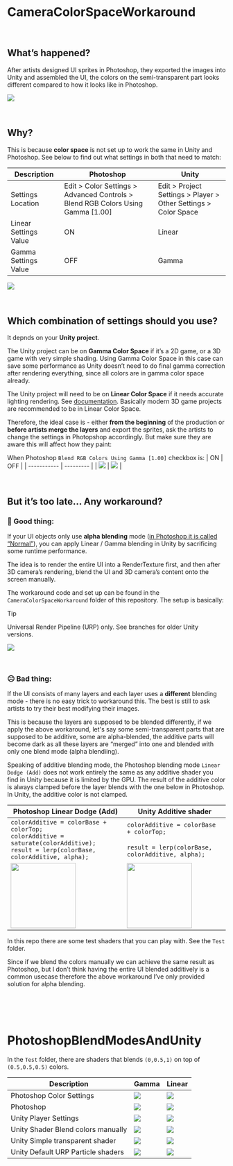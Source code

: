 # CameraColorSpaceWorkaround

<br>

## What’s happened?

After artists designed UI sprites in Photoshop, they exported the images into Unity and assembled the UI, the colors on the semi-transparent part looks different compared to how it looks like in Photoshop.

![](ReadmeImages/post_intro.png)

<br>

## Why?

This is because **color space** is not set up to work the same in Unity and Photoshop.
See below to find out what settings in both that need to match:

| Description | Photoshop | Unity |
| ----------- | --------- | ----- |
| Settings Location | Edit > Color Settings > Advanced Controls > Blend RGB Colors Using Gamma [1.00] | Edit > Project Settings > Player > Other Settings > Color Space |
| Linear Settings Value | ON | Linear |
| Gamma Settings Value | OFF | Gamma |

![](ReadmeImages/post_settings_mapping.png)

<br>

## Which combination of settings should you use?

It depnds on your **Unity project**.

The Unity project can be on **Gamma Color Space** if it’s a 2D game, or a 3D game with very simple shading. Using Gamma Color Space in this case can save some performance as Unity doesn’t need to do final gamma correction after rendering everything, since all colors are in gamma color space already.

The Unity project will need to be on **Linear Color Space** if it needs accurate lighting rendering. See [documentation](https://docs.unity3d.com/Manual/LinearRendering-LinearOrGammaWorkflow.html). Basically modern 3D game projects are recommended to be in Linear Color Space.

Therefore, the ideal case is - either **from the beginning** of the production or **before artists merge the layers** and export the sprites, ask the artists to change the settings in Photopshop accordingly. But make sure they are aware this will affect how they paint:

When Photoshop `Blend RGB Colors Using Gamma [1.00]` checkbox is:
| ON | OFF |
| ----------- | --------- |
| ![](ReadmeImages/post_brush_linear.gif) | ![](ReadmeImages/post_brush_gamma.gif) |

<br>

## But it’s too late… Any workaround?

### 🙂 Good thing:

If your UI objects only use **alpha blending** mode ([in Photoshop it is called “Normal”](https://helpx.adobe.com/photoshop/using/blending-modes.html)), you can apply Linear / Gamma blending in Unity by sacrificing some runtime performance.

The idea is to render the entire UI into a RenderTexture first, and then after 3D camera’s rendering, blend the UI and 3D camera’s content onto the screen manually.


The workaround code and set up can be found in the `CameraColorSpaceWorkaround` folder of this repository. The setup is basically:
> [!TIP]
> Universal Render Pipeline (URP) only. See branches for older Unity versions.

![](ReadmeImages/post_workaround_setup.jpg)

<br>

### ☹️ Bad thing:

If the UI consists of many layers and each layer uses a **different** blending mode - there is no easy trick to workaround this. The best is still to ask artists to try their best modifying their images.

This is because the layers are supposed to be blended differently, if we apply the above workaround, let's say some semi-transparent parts that are supposed to be additive, some are alpha-blended, the additive parts will become dark as all these layers are “merged” into one and blended with only one blend mode (alpha blendiing).

Speaking of additive blending mode, the Photoshop blending mode `Linear Dodge (Add)` does not work entirely the same as any additive shader you find in Unity because it is limited by the GPU. The result of the additive color is always clamped before the layer blends with the one below in Photoshop. In Unity, the additive color is not clamped.

| Photoshop Linear Dodge (Add) | Unity Additive shader |
| ----------- | --------- |
| ```colorAdditive = colorBase + colorTop;```<br>```colorAdditive = saturate(colorAdditive);```<br>```result = lerp(colorBase, colorAdditive, alpha);``` | ```colorAdditive = colorBase + colorTop;```<br><br>```result = lerp(colorBase, colorAdditive, alpha);``` |
| <img src="ReadmeImages/post_additive_ps.png" width="150" /> | <img src="ReadmeImages/post_additive_unity.png" width="150" /> |

In this repo there are some test shaders that you can play with. See the `Test` folder.

Since if we blend the colors manually we can achieve the same result as Photoshop, but I don’t think having the entire UI blended additively is a common usecase therefore the above workaround I’ve only provided solution for alpha blending.

<br><br><br>


# PhotoshopBlendModesAndUnity

In the `Test` folder, there are shaders that blends `(0,0.5,1)` on top of `(0.5,0.5,0.5)` colors.

| Description | Gamma | Linear |
| ------------------------- | ------ | ------ |
| Photoshop Color Settings | ![](ReadmeImages/Photoshop_gamma.JPG) | ![](ReadmeImages/Photoshop_linear.JPG) |
| Photoshop | ![](Assets/Test/PhotoshopReference/PSBlendModes_Gamma.png) | ![](Assets/Test/PhotoshopReference/PSBlendModes_Linear.png) |
| Unity Player Settings | ![](ReadmeImages/Unity_gamma.JPG) | ![](ReadmeImages/Unity_linear.JPG) |
| Unity Shader Blend colors manually | ![](ReadmeImages/PSBlendModes_Gamma.PNG) | ![](ReadmeImages/PSBlendModes_Linear.PNG) |
| Unity Simple transparent shader | ![](ReadmeImages/Transparent_Gamma.PNG) | ![](ReadmeImages/Transparent_Linear.PNG) |
| Unity Default URP Particle shaders | ![](ReadmeImages/URPParticleShader_Gamma.PNG) | ![](ReadmeImages/URPParticleShader_Linear.PNG) |

